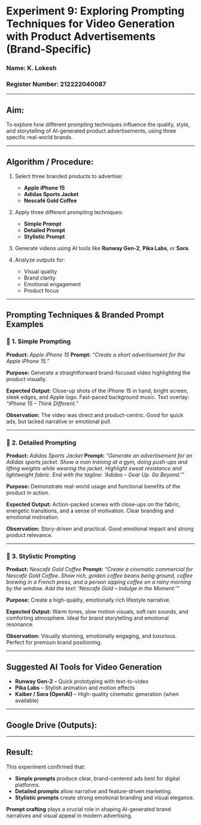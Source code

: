 
# **Experiment 9: Exploring Prompting Techniques for Video Generation with Product Advertisements (Brand-Specific)**

### **Name:** K. Lokesh

### **Register Number:** 212222040087

---

## **Aim:**

To explore how different prompting techniques influence the quality, style, and storytelling of AI-generated product advertisements, using three specific real-world brands.

---

## **Algorithm / Procedure:**

1. Select three branded products to advertise:

   * **Apple iPhone 15**
   * **Adidas Sports Jacket**
   * **Nescafé Gold Coffee**

2. Apply three different prompting techniques:

   * **Simple Prompt**
   * **Detailed Prompt**
   * **Stylistic Prompt**

3. Generate videos using AI tools like **Runway Gen-2**, **Pika Labs**, or **Sora**.

4. Analyze outputs for:

   * Visual quality
   * Brand clarity
   * Emotional engagement
   * Product focus

---

## **Prompting Techniques & Branded Prompt Examples**

### 🔹 **1. Simple Prompting**

**Product:** *Apple iPhone 15*
**Prompt:**
*“Create a short advertisement for the Apple iPhone 15.”*

**Purpose:**
Generate a straightforward brand-focused video highlighting the product visually.

**Expected Output:**
Close-up shots of the iPhone 15 in hand, bright screen, sleek edges, and Apple logo. Fast-paced background music. Text overlay: *“iPhone 15 – Think Different.”*

**Observation:**
The video was direct and product-centric. Good for quick ads, but lacked narrative or emotional pull.

---

### 🔹 **2. Detailed Prompting**

**Product:** *Adidas Sports Jacket*
**Prompt:**
*“Generate an advertisement for an Adidas sports jacket. Show a man training at a gym, doing push-ups and lifting weights while wearing the jacket. Highlight sweat resistance and lightweight fabric. End with the tagline: 'Adidas – Gear Up. Go Beyond.'”*

**Purpose:**
Demonstrate real-world usage and functional benefits of the product in action.

**Expected Output:**
Action-packed scenes with close-ups on the fabric, energetic transitions, and a sense of motivation. Clear branding and emotional motivation.

**Observation:**
Story-driven and practical. Good emotional impact and strong product relevance.

---

### 🔹 **3. Stylistic Prompting**

**Product:** *Nescafé Gold Coffee*
**Prompt:**
*“Create a cinematic commercial for Nescafé Gold Coffee. Show rich, golden coffee beans being ground, coffee brewing in a French press, and a person sipping coffee on a rainy morning by the window. Add the text: 'Nescafé Gold – Indulge in the Moment.'”*

**Purpose:**
Create a high-quality, emotionally rich lifestyle narrative.

**Expected Output:**
Warm tones, slow motion visuals, soft rain sounds, and comforting atmosphere. Ideal for brand storytelling and emotional resonance.

**Observation:**
Visually stunning, emotionally engaging, and luxurious. Perfect for premium brand positioning.

---

## **Suggested AI Tools for Video Generation**

* **Runway Gen-2** – Quick prototyping with text-to-video
* **Pika Labs** – Stylish animation and motion effects
* **Kaiber / Sora (OpenAI)** – High-quality cinematic generation (when available)

---

## **Google Drive (Outputs):**


---

## **Result:**

This experiment confirmed that:

* **Simple prompts** produce clear, brand-centered ads best for digital platforms.
* **Detailed prompts** allow narrative and feature-driven marketing.
* **Stylistic prompts** create strong emotional branding and visual elegance.

**Prompt crafting** plays a crucial role in shaping AI-generated brand narratives and visual appeal in modern advertising.

